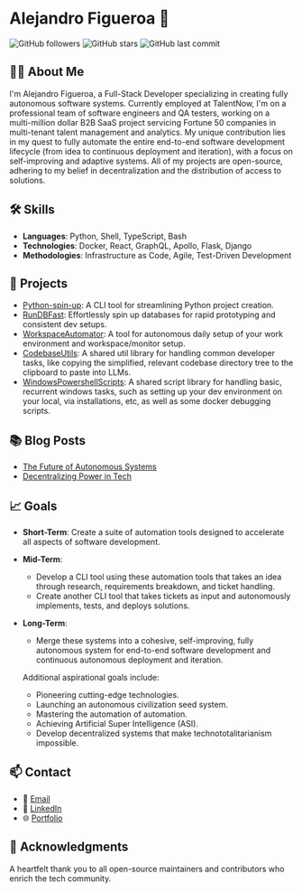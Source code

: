 # Alejandro Figueroa 👋

![GitHub followers](https://img.shields.io/github/followers/cybrvybe?style=social)
![GitHub stars](https://img.shields.io/github/stars/cybrvybe?style=social)
![GitHub last commit](https://img.shields.io/github/last-commit/cybrvybe/rundbfast)

## 👨‍💻 About Me

I'm Alejandro Figueroa, a Full-Stack Developer specializing in creating fully autonomous software systems. Currently employed at TalentNow, I'm on a professional team of software engineers and QA testers, working on a multi-million dollar B2B SaaS project servicing Fortune 50 companies in multi-tenant talent management and analytics. My unique contribution lies in my quest to fully automate the entire end-to-end software development lifecycle (from idea to continuous deployment and iteration), with a focus on self-improving and adaptive systems. All of my projects are open-source, adhering to my belief in decentralization and the distribution of access to solutions.

## 🛠 Skills

- **Languages**: Python, Shell, TypeScript, Bash
- **Technologies**: Docker, React, GraphQL, Apollo, Flask, Django
- **Methodologies**: Infrastructure as Code, Agile, Test-Driven Development

## 🚀 Projects

- [Python-spin-up](https://github.com/cybrvybe/python-spin-up): A CLI tool for streamlining Python project creation.
- [RunDBFast](https://github.com/cybrvybe/rundbfast): Effortlessly spin up databases for rapid prototyping and consistent dev setups.
- [WorkspaceAutomator](https://github.com/cybrvybe/workspace-automator):  A tool for autonomous daily setup of your work environment and workspace/monitor setup.
- [CodebaseUtils](https://github.com/cybrvybe/codespace_utils): A shared util library for handling common developer tasks, like copying the simplified, relevant codebase directory tree to the clipboard to paste into LLMs.
- [WindowsPowershellScripts](https://github.com/cybrvybe/powershell-windows-automation-scripts): A shared script library for handling basic, recurrent windows tasks, such as setting up your dev environment on your local, via installations, etc, as well as some docker debugging scripts.

## 📚 Blog Posts

- [The Future of Autonomous Systems](#)
- [Decentralizing Power in Tech](#)

## 📈 Goals

- **Short-Term**: Create a suite of automation tools designed to accelerate all aspects of software development.
- **Mid-Term**: 
  - Develop a CLI tool using these automation tools that takes an idea through research, requirements breakdown, and ticket handling.
  - Create another CLI tool that takes tickets as input and autonomously implements, tests, and deploys solutions.
- **Long-Term**: 
  - Merge these systems into a cohesive, self-improving, fully autonomous system for end-to-end software development and continuous autonomous deployment and iteration.
  
  Additional aspirational goals include:
  
  - Pioneering cutting-edge technologies.
  - Launching an autonomous civilization seed system.
  - Mastering the automation of automation.
  - Achieving Artificial Super Intelligence (ASI).
  - Develop decentralized systems that make technototalitarianism impossible.
  

## 📫 Contact

- 📧 [Email](mailto:cybrvybe@gmail.com)
- 👔 [LinkedIn](https://www.linkedin.com/in/alejandro-figueroa/)
- 🌐 [Portfolio](https://cybrvybe.github.io)

## 🙏 Acknowledgments

A heartfelt thank you to all open-source maintainers and contributors who enrich the tech community.

